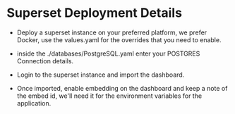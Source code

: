 # Superset Deployment Details 

- Deploy a superset instance on your preferred platform, we prefer Docker, use the values.yaml for the overrides that you need to enable.

- inside the ./databases/PostgreSQL.yaml enter your POSTGRES Connection details.

- Login to the superset instance and import the dashboard.

- Once imported, enable embedding on the dashboard and keep a note of the embed id, we'll need it for the environment variables for the application.